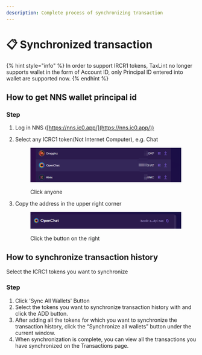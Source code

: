 ```yaml
---
description: Complete process of synchronizing transaction
---
```


# 📋 Synchronized transaction

{% hint style="info" %}
In order to support IRCR1 tokens, TaxLint no longer supports wallet in the form of Account ID, only Principal ID entered into wallet are supported now.
{% endhint %}

## How to get NNS wallet principal id

### Step

1. Log in NNS ([https://nns.ic0.app/](https://nns.ic0.app/))
2.  Select any ICRC1 token(Not Internet Computer), e.g. Chat

    <figure><img src="../.gitbook/assets/image.png" alt=""><figcaption><p>Click anyone</p></figcaption></figure>
3.  Copy the address in the upper right corner

    <figure><img src="../.gitbook/assets/image (1).png" alt=""><figcaption><p>Click the button on the right</p></figcaption></figure>

## How to synchronize transaction history

Select the ICRC1 tokens you want to synchronize

### Step

1. Click 'Sync All Wallets' Button
2. Select the tokens you want to synchronize transaction history with and click the ADD button.&#x20;
3. After adding all the tokens for which you want to synchronize the transaction history, click the “Synchronize all wallets” button under the current window.
4. When synchronization is complete, you can view all the transactions you have synchronized on the Transactions page.
